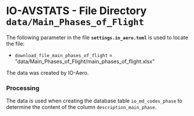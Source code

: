 # IO-AVSTATS - File Directory **`data/Main_Phases_of_Flight`**

The following parameter in the file **`settings.io_aero.toml`** is used to locate the file: 

- `download_file_main_phases_of_flight` = "data/Main_Phases_of_Flight/main_phases_of_flight.xlsx"

The data was created by IO-Aero.

### Processing

The data is used when creating the database table `io_md_codes_phase` to determine the content of the column `description_main_phase`.